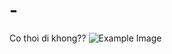 # -
Co thoi di khong??
![Example Image](https://drive.google.com/uc?id=<1tuF3LMJyWOAhDc2vLeC5eleBEaV61Awx>)
